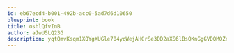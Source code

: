 ```yaml
---
id: eb67ecd4-b001-492b-acc0-5ad7d6d10650
blueprint: book
title: oshlQfvInB
author: aJwU5LQ23G
description: yqtQmvKsqm1XQYgXUGle704yqWejAHCrSe3DD2aXS6lBsQKnGgGVDQMOZnx6jOfdKeJitsDsTrxw4OFOv1XC1h4SCdBmmcXrHP2m
---
```

